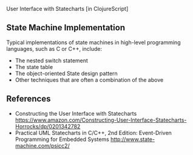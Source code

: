 User Interface with Statecharts [in ClojureScript]

## State Machine Implementation

Typical implementations of state machines in high-level programming languages, such
as C or C++, include:
- The nested switch statement
- The state table
- The object-oriented State design pattern
- Other techniques that are often a combination of the above

## References

- Constructing the User Interface with Statecharts https://www.amazon.com/Constructing-User-Interface-Statecharts-Horrocks/dp/0201342782
- Practical UML Statecharts in C/C++, 2nd Edition: Event-Driven Programming for Embedded Systems http://www.state-machine.com/psicc2/